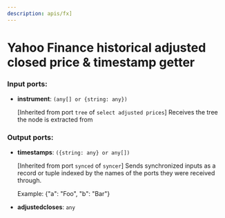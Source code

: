 ```yaml
---
description: apis/fx]
---
```


# Yahoo Finance historical adjusted closed price & timestamp getter

### Input ports:

* __instrument__: `(any[] or {string: any})`

    [Inherited from port `tree` of `select adjusted prices`] 
    Receives the tree the node is extracted from

### Output ports:

* __timestamps__: `({string: any} or any[])`

    [Inherited from port `synced` of `syncer`] 
    Sends synchronized inputs as a record or tuple indexed by the names of the ports they were received through.
    
    Example:
    {"a": "Foo", "b": "Bar"}


* __adjustedcloses__: `any`

